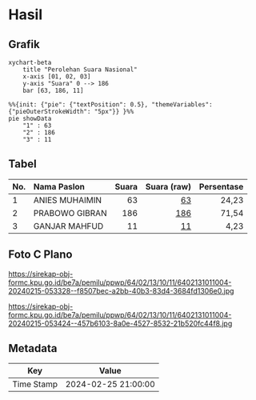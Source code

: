 # Hasil

## Grafik

```mermaid
xychart-beta
    title "Perolehan Suara Nasional"
    x-axis [01, 02, 03]
    y-axis "Suara" 0 --> 186
    bar [63, 186, 11]
```

```mermaid
%%{init: {"pie": {"textPosition": 0.5}, "themeVariables": {"pieOuterStrokeWidth": "5px"}} }%%
pie showData
    "1" : 63
    "2" : 186
    "3" : 11
```

## Tabel

| No. | Nama Paslon    | Suara | Suara (raw) | Persentase |
|:--- |:-------------- | -----:| -----------:| ----------:|
| 1   | ANIES MUHAIMIN | 63    | [63][p-1]   | 24,23      |
| 2   | PRABOWO GIBRAN | 186   | [186][p-2]  | 71,54      |
| 3   | GANJAR MAHFUD  | 11    | [11][p-3]   | 4,23       |


[p-1]: https://github.com/gigit-pemilu/pemilu-2024/blob/main/pilpres/hitung-suara/sub/64-kalimantan-timur/sub/02-kutai-kartanegara/sub/13-samboja/sub/1011-sanipah/sub/004-tps/sub/paslon-1.txt
[p-2]: https://github.com/gigit-pemilu/pemilu-2024/blob/main/pilpres/hitung-suara/sub/64-kalimantan-timur/sub/02-kutai-kartanegara/sub/13-samboja/sub/1011-sanipah/sub/004-tps/sub/paslon-2.txt
[p-3]: https://github.com/gigit-pemilu/pemilu-2024/blob/main/pilpres/hitung-suara/sub/64-kalimantan-timur/sub/02-kutai-kartanegara/sub/13-samboja/sub/1011-sanipah/sub/004-tps/sub/paslon-3.txt

## Foto C Plano

https://sirekap-obj-formc.kpu.go.id/be7a/pemilu/ppwp/64/02/13/10/11/6402131011004-20240215-053328--f8507bec-a2bb-40b3-83d4-3684fd1306e0.jpg

https://sirekap-obj-formc.kpu.go.id/be7a/pemilu/ppwp/64/02/13/10/11/6402131011004-20240215-053424--457b6103-8a0e-4527-8532-21b520fc44f8.jpg


## Metadata

| Key        | Value               |
| ---------- | ------------------- |
| Time Stamp | 2024-02-25 21:00:00 |



